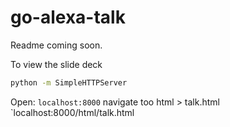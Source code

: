 # go-alexa-talk

Readme coming soon.

To view the slide deck

```bash
python -m SimpleHTTPServer
```

Open: `localhost:8000`
navigate too html > talk.html `localhost:8000/html/talk.html
